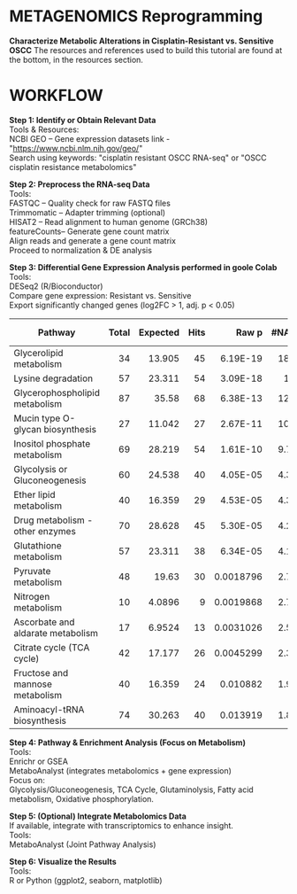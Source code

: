 # METAGENOMICS Reprogramming 
<b>Characterize Metabolic Alterations in Cisplatin-Resistant vs. Sensitive OSCC</b>
The resources and references used to build this tutorial are found at the bottom, in the resources section. 

# WORKFLOW 
<b>Step 1: Identify or Obtain Relevant Data </b>
<br> 
Tools & Resources: <br>
NCBI GEO – Gene expression datasets 
link - "https://www.ncbi.nlm.nih.gov/geo/" <br>
Search using keywords: "cisplatin resistant OSCC RNA-seq" or "OSCC cisplatin resistance metabolomics" <br>

<b>Step 2: Preprocess the RNA-seq Data</b> <br> 
Tools: <br>
FASTQC – Quality check for raw FASTQ files <br>
Trimmomatic – Adapter trimming (optional)<br> 
HISAT2 – Read alignment to human genome (GRCh38) <br>
featureCounts– Generate gene count matrix<br> 
Align reads and generate a gene count matrix<br> 
Proceed to normalization & DE analysis<br> 

<b>Step 3: Differential Gene Expression Analysis performed in goole Colab </b>
<br>
Tools: <br> 
DESeq2 (R/Bioconductor) <br> 
Compare gene expression: Resistant vs. Sensitive <br>
Export significantly changed genes (log2FC > 1, adj. p < 0.05)<br> 

| Pathway                                              | Total | Expected | Hits | Raw p         | #NAME?   | Holm adjust | FDR         | Impact   |
|------------------------------------------------------|------:|---------:|-----:|--------------:|---------:|------------:|------------:|---------:|
| Glycerolipid metabolism                              | 34    | 13.905   | 45   | 6.19E-19      | 18.209   | 5.01E-17    | 5.01E-17    | 1.3333   |
| Lysine degradation                                   | 57    | 23.311   | 54   | 3.09E-18      | 17.51    | 2.47E-16    | 1.25E-16    | 1.1429   |
| Glycerophospholipid metabolism                       | 87    | 35.58    | 68   | 6.38E-13      | 12.195   | 5.04E-11    | 1.72E-11    | 1.0581   |
| Mucin type O-glycan biosynthesis                     | 27    | 11.042   | 27   | 2.67E-11      | 10.573   | 2.09E-09    | 5.41E-10    | 0.88462  |
| Inositol phosphate metabolism                        | 69    | 28.219   | 54   | 1.61E-10      | 9.7929   | 1.24E-08    | 2.61E-09    | 1.1324   |
| Glycolysis or Gluconeogenesis                        | 60    | 24.538   | 40   | 4.05E-05      | 4.3928   | 0.003076    | 0.00052378  | 1.8136   |
| Ether lipid metabolism                               | 40    | 16.359   | 29   | 4.53E-05      | 4.3442   | 0.0033949   | 0.00052378  | 0.82051  |
| Drug metabolism - other enzymes                      | 70    | 28.628   | 45   | 5.30E-05      | 4.2753   | 0.0039256   | 0.00053712  | 0.76812  |
| Glutathione metabolism                               | 57    | 23.311   | 38   | 6.34E-05      | 4.1981   | 0.0046265   | 0.00057039  | 1.1429   |
| Pyruvate metabolism                                  | 48    | 19.63    | 30   | 0.0018796     | 2.7259   | 0.13533     | 0.01463     | 1.6383   |
| Nitrogen metabolism                                  | 10    | 4.0896   | 9    | 0.0019868     | 2.7018   | 0.14106     | 0.01463     | 1.1111   |
| Ascorbate and aldarate metabolism                    | 17    | 6.9524   | 13   | 0.0031026     | 2.5083   | 0.21718     | 0.020942    | 1.25     |
| Citrate cycle (TCA cycle)                            | 42    | 17.177   | 26   | 0.0045299     | 2.3439   | 0.31257     | 0.028225    | 2.1463   |
| Fructose and mannose metabolism                      | 40    | 16.359   | 24   | 0.010882      | 1.9633   | 0.74        | 0.062963    | 1.2821   |
| Aminoacyl-tRNA biosynthesis                          | 74    | 30.263   | 40   | 0.013919      | 1.8564   | 0.9326      | 0.075165    | 0.72603  |


<b>Step 4: Pathway & Enrichment Analysis (Focus on Metabolism)</b> <br>
Tools:<br> 
Enrichr or GSEA <br>
MetaboAnalyst (integrates metabolomics + gene expression)<br> 
Focus on:<br> 
Glycolysis/Gluconeogenesis,
TCA Cycle,
Glutaminolysis, 
Fatty acid metabolism, 
Oxidative phosphorylation. 
<br>
 
<b>Step 5: (Optional) Integrate Metabolomics Data</b> <br>
If available, integrate with transcriptomics to enhance insight.<br> 
Tools:<br> 
MetaboAnalyst (Joint Pathway Analysis)<br>

<b>Step 6: Visualize the Results</b> <br>
Tools: <br>
R or Python (ggplot2, seaborn, matplotlib)